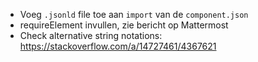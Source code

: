 * Voeg `.jsonld` file toe aan `import` van de `component.json`
* requireElement invullen, zie bericht op Mattermost
* Check alternative string notations: https://stackoverflow.com/a/14727461/4367621
